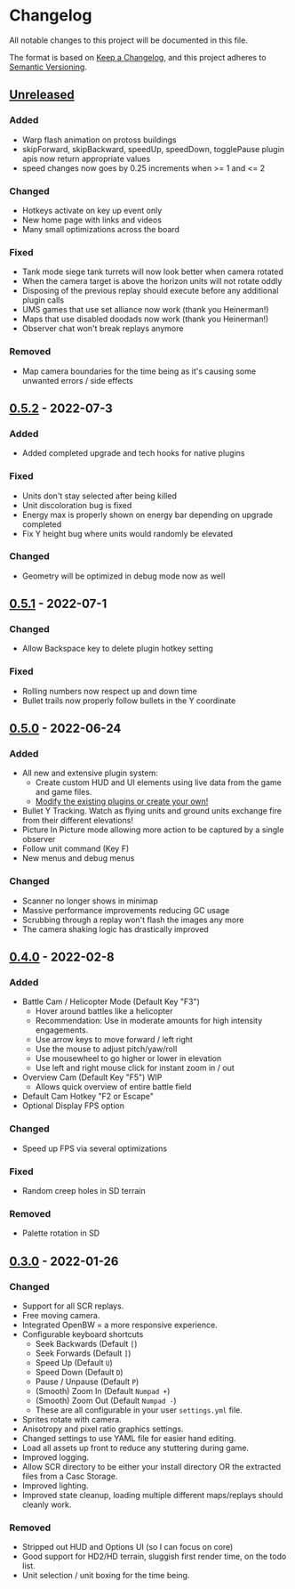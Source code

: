 # Changelog
All notable changes to this project will be documented in this file.

The format is based on [Keep a Changelog](https://keepachangelog.com/en/1.0.0/),
and this project adheres to [Semantic Versioning](https://semver.org/spec/v2.0.0.html).

## [Unreleased]

### Added
- Warp flash animation on protoss buildings
- skipForward, skipBackward, speedUp, speedDown, togglePause plugin apis now return appropriate values
- speed changes now goes by 0.25 increments when >= 1 and <= 2

### Changed
- Hotkeys activate on key up event only
- New home page with links and videos
- Many small optimizations across the board

### Fixed
- Tank mode siege tank turrets will now look better when camera rotated
- When the camera target is above the horizon units will not rotate oddly
- Disposing of the previous replay should execute before any additional plugin calls
- UMS games that use set alliance now work (thank you Heinerman!)
- Maps that use disabled doodads now work (thank you Heinerman!)
- Observer chat won't break replays anymore

### Removed
- Map camera boundaries for the time being as it's causing some unwanted errors / side effects

## [0.5.2] - 2022-07-3

### Added
- Added completed upgrade and tech hooks for native plugins

### Fixed
- Units don't stay selected after being killed
- Unit discoloration bug is fixed
- Energy max is properly shown on energy bar depending on upgrade completed
- Fix Y height bug where units would randomly be elevated

### Changed
- Geometry will be optimized in debug mode now as well

## [0.5.1] - 2022-07-1

### Changed
- Allow Backspace key to delete plugin hotkey setting

### Fixed
- Rolling numbers now respect up and down time
- Bullet trails now properly follow bullets in the Y coordinate

## [0.5.0] - 2022-06-24
### Added 
  - All new and extensive plugin system:
    - Create custom HUD and UI elements using live data from the game and game files.
    - [Modify the existing plugins or create your own!](https://github.com/imbateam-gg/titan-reactor/blob/dev/CREATING_PLUGINS.md)
  - Bullet Y Tracking. Watch as flying units and ground units exchange fire from their different elevations!
  - Picture In Picture mode allowing more action to be captured by a single observer
  - Follow unit command (Key F)
  - New menus and debug menus
  
### Changed
- Scanner no longer shows in minimap
- Massive performance improvements reducing GC usage
- Scrubbing through a replay won't flash the images any more
- The camera shaking logic has drastically improved


## [0.4.0] - 2022-02-8
### Added 
- Battle Cam / Helicopter Mode (Default Key "F3")
  - Hover around battles like a helicopter
  - Recommendation: Use in moderate amounts for high intensity engagements.
  - Use arrow keys to move forward / left right
  - Use the mouse to adjust pitch/yaw/roll
  - Use mousewheel to go higher or lower in elevation
  - Use left and right mouse click for instant zoom in / out
- Overview Cam (Default Key "F5") WIP
  - Allows quick overview of entire battle field
- Default Cam Hotkey "F2 or Escape"
- Optional Display FPS option

### Changed
- Speed up FPS via several optimizations

### Fixed
- Random creep holes in SD terrain
### Removed
- Palette rotation in SD

## [0.3.0] - 2022-01-26

### Changed
- Support for all SCR replays.
- Free moving camera.
- Integrated OpenBW = a more responsive experience.
- Configurable keyboard shortcuts
  - Seek Backwards (Default `[`)
  - Seek Forwards (Default `]`)
  - Speed Up (Default `U`)
  - Speed Down (Default `D`)
  - Pause / Unpause (Default `P`)
  - (Smooth) Zoom In (Default `Numpad +`)
  - (Smooth) Zoom Out (Default `Numpad -`)
  - These are all configurable in your user `settings.yml` file.
- Sprites rotate with camera.
- Anisotropy and pixel ratio graphics settings.
- Changed settings to use YAML file for easier hand editing.
- Load all assets up front to reduce any stuttering during game.
- Improved logging.
- Allow SCR directory to be either your install directory OR the extracted files from a Casc Storage.
- Improved lighting.
- Improved state cleanup, loading multiple different maps/replays should cleanly work.

### Removed
- Stripped out HUD and Options UI (so I can focus on core)
- Good support for HD2/HD terrain, sluggish first render time, on the todo list.
- Unit selection / unit boxing for the time being.


[Unreleased]: https://github.com/imbateam-gg/titan-reactor/compare/v0.5.2...HEAD
[0.5.2]: https://github.com/imbateam-gg/titan-reactor/compare/v0.5.1...v0.5.2
[0.5.1]: https://github.com/imbateam-gg/titan-reactor/compare/v0.5.0...v0.5.1
[0.5.0]: https://github.com/imbateam-gg/titan-reactor/compare/v0.4.0...v0.5.0
[0.4.0]: https://github.com/imbateam-gg/titan-reactor/compare/v0.3.0...v0.4.0
[0.3.0]: https://github.com/imbateam-gg/titan-reactor/compare/alpha-0.1.3...v0.3.0
[0.2.0]: https://github.com/imbateam-gg/titan-reactor/compare/alpha-0.1.2...alpha-0.1.3